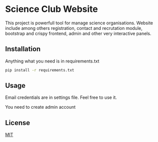 # Science Club Website
This project is powerfull tool for manage science organisations. Website include among others registration, contact and recrutation module, bootstrap and crispy frontend, admin and other very interactive panels. 

## Installation

Anything what you need is in requirements.txt
```bash
pip install -r requirements.txt
```

## Usage

Email credentials are in settings file. Feel free to use it.

You need to create admin account

## License

[MIT](https://choosealicense.com/licenses/mit/)



